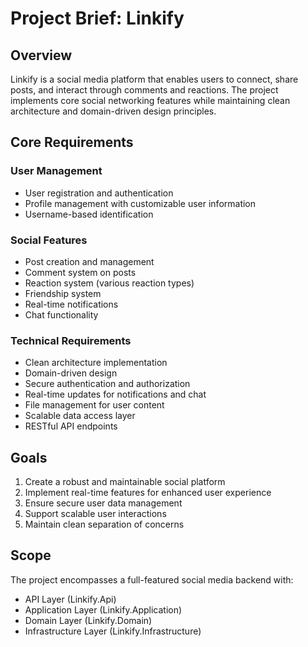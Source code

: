 # Project Brief: Linkify

## Overview
Linkify is a social media platform that enables users to connect, share posts, and interact through comments and reactions. The project implements core social networking features while maintaining clean architecture and domain-driven design principles.

## Core Requirements

### User Management
- User registration and authentication
- Profile management with customizable user information
- Username-based identification

### Social Features
- Post creation and management
- Comment system on posts
- Reaction system (various reaction types)
- Friendship system
- Real-time notifications
- Chat functionality

### Technical Requirements
- Clean architecture implementation
- Domain-driven design
- Secure authentication and authorization
- Real-time updates for notifications and chat
- File management for user content
- Scalable data access layer
- RESTful API endpoints

## Goals
1. Create a robust and maintainable social platform
2. Implement real-time features for enhanced user experience
3. Ensure secure user data management
4. Support scalable user interactions
5. Maintain clean separation of concerns

## Scope
The project encompasses a full-featured social media backend with:
- API Layer (Linkify.Api)
- Application Layer (Linkify.Application)
- Domain Layer (Linkify.Domain)
- Infrastructure Layer (Linkify.Infrastructure)
